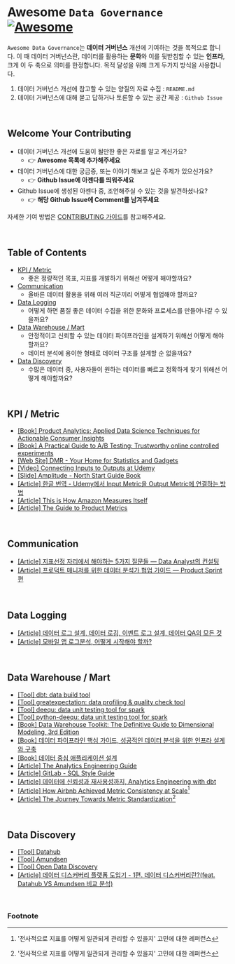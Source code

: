 # Awesome `Data Governance` [![Awesome](https://awesome.re/badge.svg)](https://awesome.re)

`Awesome Data Governance`는 **데이터 거버넌스** 개선에 기여하는 것을 목적으로 합니다. 이 때 데이터 거버넌스란, 데이터를 활용하는 **문화**와 이를 뒷받침할 수 있는 **인프라**, 크게 이 두 축으로 의미를 한정합니다. 목적 달성을 위해 크게 두가지 방식을 사용합니다.

1. 데이터 거버넌스 개선에 참고할 수 있는 양질의 자료 수집 : `README.md`
2. 데이터 거버넌스에 대해 묻고 답하거나 토론할 수 있는 공간 제공 : `Github Issue`

<br/>

## Welcome Your Contributing

* 데이터 거버넌스 개선에 도움이 될만한 좋은 자료를 알고 계신가요? 
  * 👉 **Awesome 목록에 추가해주세요**
* 데이터 거버넌스에 대한 궁금증, 또는 이야기 해보고 싶은 주제가 있으신가요? 
  * 👉 **Github Issue에 아젠다를 띄워주세요**
* Github Issue에 생성된 아젠다 중, 조언해주실 수 있는 것을 발견하셨나요? 
  * 👉 **해당 Github Issue에 Comment를 남겨주세요**

자세한 기여 방법은 [CONTRIBUTING 가이드](./CONTRIBUTING.md)를 참고해주세요.

<br/>

## Table of Contents

* [KPI / Metric](#kpi---metric)
  * 좋은 정량적인 목표, 지표를 개발하기 위해선 어떻게 해야할까요?
* [Communication](#communication)
  * 올바른 데이터 활용을 위해 여러 직군끼리 어떻게 협업해야 할까요?
* [Data Logging](#data-logging)
  * 어떻게 하면 품질 좋은 데이터 수집을 위한 문화와 프로세스를 만들어나갈 수 있을까요?
* [Data Warehouse / Mart](#data-warehouse---mart)
  * 안정적이고 신뢰할 수 있는 데이터 파이프라인을 설계하기 위해선 어떻게 해야할까요?
  * 데이터 분석에 용이한 형태로 데이터 구조를 설계할 순 없을까요?
* [Data Discovery](#data-discovery)
  * 수많은 데이터 중, 사용자들이 원하는 데이터를 빠르고 정확하게 찾기 위해선 어떻게 해야할까요?

<br/>

## KPI / Metric

* [[Book] Product Analytics: Applied Data Science Techniques for Actionable Consumer Insights](https://www.amazon.com/Applied-Data-Science-Transforming-Actionable/dp/0135258529)
* [[Book] A Practical Guide to A/B Testing: Trustworthy online controlled experiments](https://www.amazon.com/Trustworthy-Online-Controlled-Experiments-Practical/dp/1108724264)
* [[Web Site] DMR - Your Home for Statistics and Gadgets](https://expandedramblings.com/)
* [[Video] Connecting Inputs to Outputs at Udemy](https://amplitude.com/amplify-sessions?wchannelid=emyjmwjf79&wmediaid=rg1ahklebd)
* [[Slide] Amplitude - North Start Guide Book](https://amplitude.com/north-star)
* [[Article] 한글 번역 - Udemy에서 Input Metric을 Output Metric에 연결하는 방법](https://medium.com/bondata/amplify-2022-udemy-f34c398f4c74)
* [[Article] This is How Amazon Measures Itself](https://www.holistics.io/blog/how-amazon-measures/)
* [[Article] The Guide to Product Metrics](https://mixpanel.com/de/content/guide-to-product-metrics/full-report/)

<br/>

## Communication

* [[Article] 지표선정 자리에서 해야하는 5가지 질문들 — Data Analyst의 컨설팅](https://medium.com/alexandersyoon/%EC%A7%80%ED%91%9C%EC%84%A0%EC%A0%95-%EC%9E%90%EB%A6%AC%EC%97%90%EC%84%9C-%ED%95%B4%EC%95%BC%ED%95%98%EB%8A%94-5%EA%B0%80%EC%A7%80-%EC%A7%88%EB%AC%B8%EB%93%A4-data-analyst-%EC%9D%98-%EC%BB%A8%EC%84%A4%ED%8C%85-f7012d61a572)
* [[Article] 프로덕트 매니저를 위한 데이터 분석가 협업 가이드 — Product Sprint 편](https://medium.com/alexandersyoon/%ED%94%84%EB%A1%9C%EB%8D%95%ED%8A%B8-%EB%A7%A4%EB%8B%88%EC%A0%80%EB%A5%BC-%EC%9C%84%ED%95%9C-%EB%8D%B0%EC%9D%B4%ED%84%B0-%EB%B6%84%EC%84%9D%EA%B0%80-%ED%98%91%EC%97%85-%EA%B0%80%EC%9D%B4%EB%93%9C-become-best-workplace-buddies-af821839ac7b)

<br/>

## Data Logging
  
* [[Article] 데이터 로그 설계, 데이터 로깅, 이벤트 로그 설계, 데이터 QA의 모든 것](https://zzsza.github.io/data/2021/06/13/data-event-log-definition/)
* [[Article] 모바일 앱 로그분석, 어떻게 시작해야 할까?](https://brunch.co.kr/@leoyang99/15)

<br/>

## Data Warehouse / Mart

* [[Tool] dbt: data build tool](https://www.getdbt.com/)
* [[Tool] greatexpectation: data profiling & quality check tool](https://greatexpectations.io)
* [[Tool] deequ: data unit testing tool for spark](https://github.com/awslabs/deequ)
* [[Tool] python-deequ: data unit testing tool for spark](https://github.com/awslabs/python-deequ)
* [[Book] Data Warehouse Toolkit: The Definitive Guide to Dimensional Modeling, 3rd Edition](https://www.amazon.com/Data-Warehouse-Toolkit-Definitive-Dimensional/dp/1118530802)
* [[Book] 데이터 파이프라인 핵심 가이드, 성공적인 데이터 분석을 위한 인프라 설계와 구축](http://www.kyobobook.co.kr/product/detailViewKor.laf?mallGb=KOR&ejkGb=KOR&barcode=9791158393045)
* [[Book] 데이터 중심 애플리케이션 설계](http://www.kyobobook.co.kr/product/detailViewKor.laf?ejkGb=KOR&mallGb=KOR&barcode=9791158390983&orderClick=LEa&Kc=)
* [[Article] The Analytics Engineering Guide](https://www.getdbt.com/analytics-engineering/)
* [[Article] GitLab - SQL Style Guide](https://about.gitlab.com/handbook/business-technology/data-team/platform/sql-style-guide/)
* [[Article] 데이터에 신뢰성과 재사용성까지, Analytics Engineering with dbt](https://tech.socarcorp.kr/data/2022/07/25/analytics-engineering-with-dbt.html)
* [[Article] How Airbnb Achieved Metric Consistency at Scale](https://medium.com/airbnb-engineering/how-airbnb-achieved-metric-consistency-at-scale-f23cc53dea70)[^metric_standard]
* [[Article] The Journey Towards Metric Standardization](https://www.uber.com/en-US/blog/umetric/)[^metric_standard]

<br/>

## Data Discovery

* [[Tool] Datahub](https://datahubproject.io/)
* [[Tool] Amundsen](https://www.amundsen.io)
* [[Tool] Open Data Discovery](https://github.com/opendatadiscovery/odd-platform)
* [[Article] 데이터 디스커버리 플랫폼 도입기 - 1편. 데이터 디스커버리란?(feat. Datahub VS Amundsen 비교 분석)](https://tech.socarcorp.kr/data/2022/02/25/data-discovery-platform-01.html)

<br/>

### Footnote

[^metric_standard]: '전사적으로 지표를 어떻게 일관되게 관리할 수 있을지' 고민에 대한 레퍼런스

